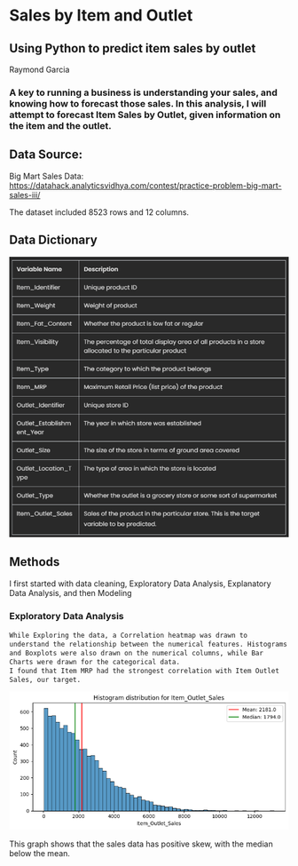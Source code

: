 # Sales by Item and Outlet
## Using Python to predict item sales by outlet
Raymond Garcia

### A key to running a business is understanding your sales, and knowing how to forecast those sales. In this analysis, I will attempt to forecast Item Sales by Outlet, given information on the item and the outlet.

## Data Source:
Big Mart Sales Data: https://datahack.analyticsvidhya.com/contest/practice-problem-big-mart-sales-iii/

The dataset included 8523 rows and 12 columns.

## Data Dictionary

![Alt text](DataDictionary.png "Data Dictionary")

## Methods

I first started with data cleaning, Exploratory Data Analysis, Explanatory Data Analysis, and then Modeling

### Exploratory Data Analysis

```
While Exploring the data, a Correlation heatmap was drawn to understand the relationship between the numerical features. Histograms and Boxplots were also drawn on the numerical columns, while Bar Charts were drawn for the categorical data.
I found that Item MRP had the strongest correlation with Item Outlet Sales, our target.
```
![Alt text](SalesHistogram1.png "Sales Histogram")

This graph shows that the sales data has positive skew, with the median below the mean.
